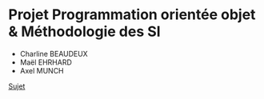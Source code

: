 # Projet Programmation orientée objet & Méthodologie des SI

- Charline BEAUDEUX
- Maël EHRHARD
- Axel MUNCH

[Sujet](./Projet%20Crossy%20Road.pdf)
